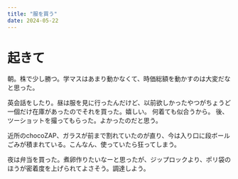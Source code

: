 ```yaml
---
title: "服を買う"
date: 2024-05-22
---
```


# 起きて
朝。株で少し勝つ。学マスはあまり動かなくて、時価総額を動かすのは大変だなと思った。

英会話をしたり。昼は服を見に行ったんだけど、以前欲しかったやつがちょうど一個だけ在庫があったのでそれを買った。嬉しい。
何着ても似合うから。
後、ツーショットを撮ってもらった。よかったのだと思う。


近所のchocoZAP、ガラスが前まで割れていたのが直り、今は入り口に段ボールごみが積まれている。こんなん、使っていたら狂ってしまう。

夜は弁当を買った。煮卵作りたいなーと思ったが、ジップロックより、ポリ袋のほうが密着度を上げられてよさそう。調達しよう。